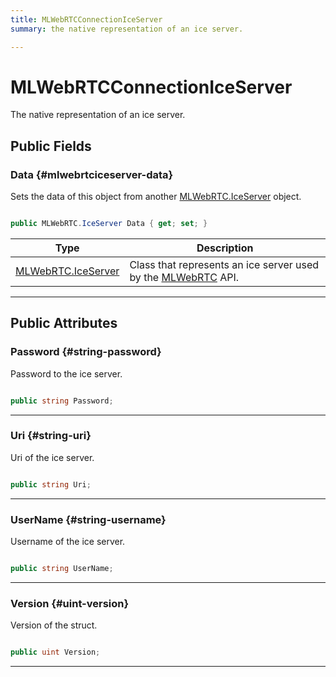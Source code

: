 ```yaml
---
title: MLWebRTCConnectionIceServer
summary: the native representation of an ice server. 

---
```


# MLWebRTCConnectionIceServer




The native representation of an ice server.   





## Public Fields

### Data {#mlwebrtciceserver-data}

Sets the data of this object from another [MLWebRTC.IceServer](/versioned_docs/version-22-May-2023/unity-api/api/UnityEngine.XR.MagicLeap/MLWebRTC/UnityEngine.XR.MagicLeap.MLWebRTC.IceServer.md) object. 

```csharp

public MLWebRTC.IceServer Data { get; set; }

```

| Type | Description  | 
|--|--|
| [MLWebRTC.IceServer](/versioned_docs/version-22-May-2023/unity-api/api/UnityEngine.XR.MagicLeap/MLWebRTC/UnityEngine.XR.MagicLeap.MLWebRTC.IceServer.md) | Class that represents an ice server used by the [MLWebRTC](/versioned_docs/version-22-May-2023/unity-api/api/UnityEngine.XR.MagicLeap/MLWebRTC/UnityEngine.XR.MagicLeap.MLWebRTC.md) API.  |





-----------

## Public Attributes

### Password {#string-password}

Password to the ice server. 

```csharp

public string Password;

```






-----------

### Uri {#string-uri}

Uri of the ice server. 

```csharp

public string Uri;

```






-----------

### UserName {#string-username}

Username of the ice server. 

```csharp

public string UserName;

```






-----------

### Version {#uint-version}

Version of the struct. 

```csharp

public uint Version;

```






-----------



